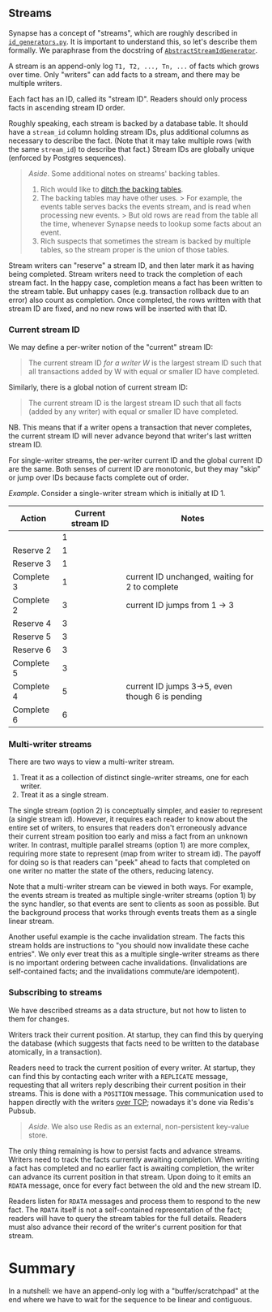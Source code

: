 ## Streams

Synapse has a concept of "streams", which are roughly described in [`id_generators.py`](
    https://github.com/matrix-org/synapse/blob/develop/synapse/storage/util/id_generators.py
).
It is important to understand this, so let's describe them formally.
We paraphrase from the docstring of [`AbstractStreamIdGenerator`](
    https://github.com/matrix-org/synapse/blob/a719b703d9bd0dade2565ddcad0e2f3a7a9d4c37/synapse/storage/util/id_generators.py#L96
).

A stream is an append-only log `T1, T2, ..., Tn, ...` of facts which grows over time.
Only "writers" can add facts to a stream, and there may be multiple writers.

Each fact has an ID, called its "stream ID".
Readers should only process facts in ascending stream ID order.

Roughly speaking, each stream is backed by a database table.
It should have a `stream_id` column holding stream IDs, plus additional columns
as necessary to describe the fact.
(Note that it may take multiple rows (with the same `stream_id`) to describe that fact.)
Stream IDs are globally unique (enforced by Postgres sequences).

> _Aside_. Some additional notes on streams' backing tables.
>
> 1. Rich would like to [ditch the backing tables](https://github.com/matrix-org/synapse/issues/13456).
> 2. The backing tables may have other uses.
     >    For example, the events table serves backs the events stream, and is read when processing new events.
     >    But old rows are read from the table all the time, whenever Synapse needs to lookup some facts about an event.
> 3. Rich suspects that sometimes the stream is backed by multiple tables, so the stream proper is the union of those tables.

Stream writers can "reserve" a stream ID, and then later mark it as having being completed.
Stream writers need to track the completion of each stream fact.
In the happy case, completion means a fact has been written to the stream table.
But unhappy cases (e.g. transaction rollback due to an error) also count as completion.
Once completed, the rows written with that stream ID are fixed, and no new rows
will be inserted with that ID.

### Current stream ID

We may define a per-writer notion of the "current" stream ID:

> The current stream ID _for a writer W_ is the largest stream ID such that
> all transactions added by W with equal or smaller ID have completed.

Similarly, there is a global notion of current stream ID:

> The current stream ID is the largest stream ID such that
> all facts (added by any writer) with equal or smaller ID have completed.

NB. This means that if a writer opens a transaction that never completes, the current stream ID will never advance beyond that writer's last written stream ID.

For single-writer streams, the per-writer current ID and the global current ID
are the same.
Both senses of current ID are monotonic, but they may "skip" or jump over IDs
because facts complete out of order.

_Example_.
Consider a single-writer stream which is initially at ID 1.

| Action     | Current stream ID | Notes                                           |
|------------|-------------------|-------------------------------------------------|
|            | 1                 |                                                 |
| Reserve 2  | 1                 |                                                 |
| Reserve 3  | 1                 |                                                 |
| Complete 3 | 1                 | current ID unchanged, waiting for 2 to complete |
| Complete 2 | 3                 | current ID jumps from 1 -> 3                    |
| Reserve 4  | 3                 |                                                 |
| Reserve 5  | 3                 |                                                 |
| Reserve 6  | 3                 |                                                 |
| Complete 5 | 3                 |                                                 |
| Complete 4 | 5                 | current ID jumps 3->5, even though 6 is pending |
| Complete 6 | 6                 |                                                 |


### Multi-writer streams

There are two ways to view a multi-writer stream.

1. Treat it as a collection of distinct single-writer streams, one
   for each writer.
2. Treat it as a single stream.

The single stream (option 2) is conceptually simpler, and easier to represent (a single stream id).
However, it requires each reader to know about the entire set of writers, to ensures that readers don't erroneously advance their current stream position too early and miss a fact from an unknown writer.
In contrast, multiple parallel streams (option 1) are more complex, requiring more state to represent (map from writer to stream id).
The payoff for doing so is that readers can "peek" ahead to facts that completed on one writer no matter the state of the others, reducing latency.

Note that a multi-writer stream can be viewed in both ways.
For example, the events stream is treated as multiple single-writer streams (option 1) by the sync handler, so that events are sent to clients as soon as possible.
But the background process that works through events treats them as a single linear stream.

Another useful example is the cache invalidation stream.
The facts this stream holds are instructions to "you should now invalidate these cache entries".
We only ever treat this as a multiple single-writer streams as there is no important ordering between cache invalidations.
(Invalidations are self-contained facts; and the invalidations commute/are idempotent).

### Subscribing to streams

We have described streams as a data structure, but not how to listen to them for changes.

Writers track their current position.
At startup, they can find this by querying the database (which suggests that facts need to be written to the database atomically, in a transaction).

Readers need to track the current position of every writer.
At startup, they can find this by contacting each writer with a `REPLICATE` message,
requesting that all writers reply describing their current position in their streams.
This is done with a `POSITION` message.
This communication used to happen directly with the writers [over TCP](../../tcp_replication.md);
nowadays it's done via Redis's Pubsub.

> _Aside._
> We also use Redis as an external, non-persistent key-value store.

The only thing remaining is how to persist facts and advance streams.
Writers need to track the facts currently awaiting completion.
When writing a fact has completed and no earlier fact is awaiting completion, the writer can advance its current position in that stream.
Upon doing to it emits an `RDATA` message, once for every fact between the old and the new stream ID.

Readers listen for `RDATA` messages and process them to respond to the new fact.
The `RDATA` itself is not a self-contained representation of the fact;
readers will have to query the stream tables for the full details.
Readers must also advance their record of the writer's current position for that stream.

# Summary

In a nutshell: we have an append-only log with a "buffer/scratchpad" at the end where we have to wait for the sequence to be linear and contiguous.
